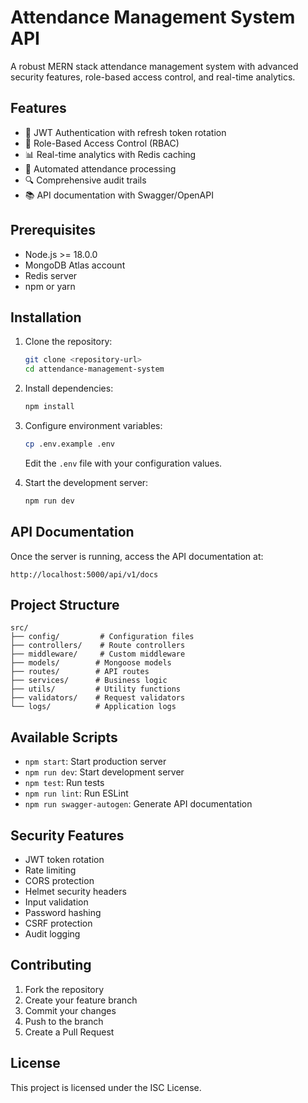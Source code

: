 # Attendance Management System API

A robust MERN stack attendance management system with advanced security features, role-based access control, and real-time analytics.

## Features

- 🔐 JWT Authentication with refresh token rotation
- 👥 Role-Based Access Control (RBAC)
- 📊 Real-time analytics with Redis caching
- 📝 Automated attendance processing
- 🔍 Comprehensive audit trails
- 📚 API documentation with Swagger/OpenAPI

## Prerequisites

- Node.js >= 18.0.0
- MongoDB Atlas account
- Redis server
- npm or yarn

## Installation

1. Clone the repository:
   ```bash
   git clone <repository-url>
   cd attendance-management-system
   ```

2. Install dependencies:
   ```bash
   npm install
   ```

3. Configure environment variables:
   ```bash
   cp .env.example .env
   ```
   Edit the `.env` file with your configuration values.

4. Start the development server:
   ```bash
   npm run dev
   ```

## API Documentation

Once the server is running, access the API documentation at:
```
http://localhost:5000/api/v1/docs
```

## Project Structure

```
src/
├── config/         # Configuration files
├── controllers/    # Route controllers
├── middleware/     # Custom middleware
├── models/        # Mongoose models
├── routes/        # API routes
├── services/      # Business logic
├── utils/         # Utility functions
├── validators/    # Request validators
└── logs/          # Application logs
```

## Available Scripts

- `npm start`: Start production server
- `npm run dev`: Start development server
- `npm test`: Run tests
- `npm run lint`: Run ESLint
- `npm run swagger-autogen`: Generate API documentation

## Security Features

- JWT token rotation
- Rate limiting
- CORS protection
- Helmet security headers
- Input validation
- Password hashing
- CSRF protection
- Audit logging

## Contributing

1. Fork the repository
2. Create your feature branch
3. Commit your changes
4. Push to the branch
5. Create a Pull Request

## License

This project is licensed under the ISC License. 